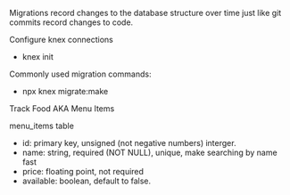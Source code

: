 Migrations record changes to the database structure over time just like git commits record changes to code.

Configure knex connections

- knex init


Commonly used migration commands:
- npx knex migrate:make <name>


Track Food AKA Menu Items

menu_items table
- id: primary key, unsigned (not negative numbers) interger.
- name: string, required (NOT NULL), unique, make searching by name fast
- price: floating point, not required
- available: boolean, default to false.